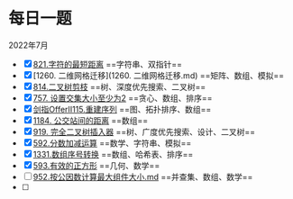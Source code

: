 # 每日一题

2022年7月

- [x] [821.字符的最短距离](821.字符的最短距离.md) ==字符串、双指针==
- [x] [1260. 二维网格迁移](1260. 二维网格迁移.md) ==矩阵、数组、模拟==
- [x] [814.二叉树剪枝](814.二叉树剪枝.md) ==树、深度优先搜索、二叉树==
- [x] [757. 设置交集大小至少为2](757.设置交集大小至少为2.md) ==贪心、数组、排序==
- [x] [剑指OfferII115.重建序列](剑指OfferII115.重建序列.md) ==图、拓扑排序、数组==
- [x] [1184. 公交站间的距离](1184.公交站间的距离.md) ==数组==
- [x] [919. 完全二叉树插入器](919.完全二叉树插入器.md) ==树、广度优先搜索、设计、二叉树==
- [x] [592.分数加减运算](592.分数加减运算.md) ==数学、字符串、模拟==
- [x] [1331.数组序号转换](1331.数组序号转换.md) ==数组、哈希表、排序==
- [x] [593.有效的正方形](593.有效的正方形.md) ==几何、数学==
- [ ] [952.按公因数计算最大组件大小.md](952.按公因数计算最大组件大小.md) ==并查集、数组、数学==
- [ ] 



